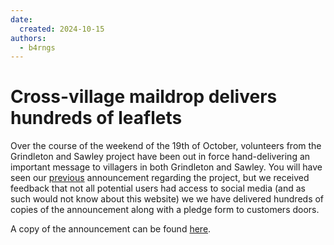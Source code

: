 ```yaml
---
date:
  created: 2024-10-15
authors:
  - b4rngs
---
```

# Cross-village maildrop delivers hundreds of leaflets

Over the course of the weekend of the 19th of October, volunteers from the Grindleton and Sawley project have been out in force hand-delivering an important message to villagers in both Grindleton and Sawley. You will have seen our [previous](2.md) announcement regarding the project, but we received feedback that not all potential users had access to social media (and as such would not know about this website) we we have delivered hundreds of copies of the announcement along with a pledge form to customers doors.

A copy of the announcement can be found [here](/uploads/b4rngs_maildrop_oct24.pdf).
